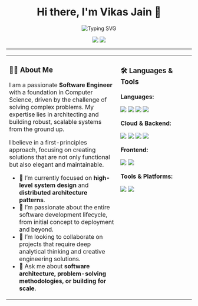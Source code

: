 <div align="center">
  <h1>Hi there, I'm Vikas Jain 👋</h1>
</div>

<p align="center">
  <img src="https://readme-typing-svg.herokuapp.com?font=Fira+Code&weight=600&size=22&duration=4000&color=3399FF&center=true&vCenter=true&width=460&lines=Software+Engineer;Architecting+Scalable+Systems;DevOps+Enthusiast" alt="Typing SVG" />
</p>

<p align="center">
  <a href="mailto:jainv6644@gmail.com"><img src="https://img.shields.io/badge/Gmail-D14836?style=for-the-badge&logo=gmail&logoColor=white"></a>
  <img src="https://komarev.com/ghpvc/?username=vikasjainn&style=flat-square&color=brightgreen">
</p>

---

<table>
<tr>
<td valign="top" width="60%">

### 👨‍💻 About Me

I am a passionate **Software Engineer** with a foundation in Computer Science, driven by the challenge of solving complex problems. My expertise lies in architecting and building robust, scalable systems from the ground up.

I believe in a first-principles approach, focusing on creating solutions that are not only functional but also elegant and maintainable.

- 🔭 I’m currently focused on **high-level system design** and **distributed architecture patterns**.
- 🌱 I’m passionate about the entire software development lifecycle, from initial concept to deployment and beyond.
- 👯 I’m looking to collaborate on projects that require deep analytical thinking and creative engineering solutions.
- 💬 Ask me about **software architecture, problem-solving methodologies, or building for scale**.

</td>
<td valign="top" width="40%">

### 🛠️ Languages & Tools

**Languages:**
<p>
  <img src="https://img.shields.io/badge/Go-00ADD8?style=for-the-badge&logo=go&logoColor=white">
  <img src="https://img.shields.io/badge/JavaScript-F7DF1E?style=for-the-badge&logo=javascript&logoColor=black">
  <img src="https://img.shields.io/badge/Python-3776AB?style=for-the-badge&logo=python&logoColor=white">
  <img src="https://img.shields.io/badge/C%2B%2B-00599C?style=for-the-badge&logo=c%2B%2B&logoColor=white">
</p>

**Cloud & Backend:**
<p>
  <img src="https://img.shields.io/badge/Google_Cloud-4285F4?style=for-the-badge&logo=google-cloud&logoColor=white">
  <img src="https://img.shields.io/badge/Firebase-FFCA28?style=for-the-badge&logo=firebase&logoColor=black">
  <img src="https://img.shields.io/badge/Node.js-339933?style=for-the-badge&logo=nodedotjs&logoColor=white">
  <img src="https://img.shields.io/badge/Express.js-000000?style=for-the-badge&logo=express&logoColor=white">
</p>

**Frontend:**
<p>
  <img src="https://img.shields.io/badge/React-61DAFB?style=for-the-badge&logo=react&logoColor=black">
  <img src="https://img.shields.io/badge/Next.js-000000?style=for-the-badge&logo=next.js&logoColor=white">
</p>

**Tools & Platforms:**
<p>
  <img src="https://img.shields.io/badge/Docker-2496ED?style=for-the-badge&logo=docker&logoColor=white">
  <img src="https://img.shields.io/badge/Git-F05032?style=for-the-badge&logo=git&logoColor=white">
</p>
</td>
</tr>
</table>


